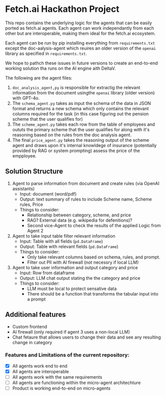 # Fetch.ai Hackathon Project
This repo contains the underlying logic for the agents that can be easily ported as fetch.ai agents. Each agent can work independantly from each other but are interoperable, making them ideal for the fetch.ai ecosystem.

Each agent can be run by pip installing everything from `requirements.txt` except the doc-aalysis-agent which reuires an older version of the `openai` library as specified in `requirements.txt`.

We hope to pathch these issues in future versions to create an end-to-end working solution tha runs on the AI engine aith DeltaV.

The following are the agent files:
1. `doc_analysis_agent,py` is responsible for extractig the relevant information from the document usingthe `openai` library (older version) with GPT-4o.
2. The `schema_agent.py` takes as input the schema of the data in JSON format and returns a new schema which only contains the relevant columns required for the task (in this case figuring out the pension scheme that the user qualifies for)
3. The `scheme_agent.py` takes each row from the table of employees and oututs the primary scheme that the user qualifies for along with it's reasoning based on the rules from the doc analysis agent.
4. The final `price_agent.py` takes the reasoning output of the scheme agent and draws upon it's internal knowldege of insurance (potentially provided by RAG or system prompting) assess the price of the empployee.

## Solution Structure
1. Agent to parse information from document and create rules (via OpenAI assistants)
    - Input: document (word/pdf)
    - Output: text summary of rules to include Scheme name, Scheme rules, Price
    - Things to consider:
        - Relationship between category, scheme, and price
        - RAG? External data (e.g. wikipedia for defenitions)?
        - Second vice-Agent to check the results of the applied Logic from Agent 2
1. Agent to take input table filter relevant information
    - Input: Table with all fields (`pd.DataFrame`)
    - Output: Table with relevant fields (`pd.DataFrame`)
    - Things to consider:
        - Only take relevant columns based on schema, rules, and prompt.
        - Filter out PII with AI firewall (not necessry if local LLM)
1. Agent to take user information and output category and price
    - Input: Row from dataframe
    - Output: LLM chat output stating the the category and price
    - Things to consider:
        - LLM must be local to protect sensative data
        - There should be a function that transforms the tabular input into a prompt

## Additional features
- Custom frontend
- AI firewall (only required if agent 3 uses a non-local LLM)
- Chat fetaure that allows users to change their data and see any resulting change in category

### Features and Limitations of the current repository:
- [x] All agents work end to end
- [x] All agents are interoperable
- [ ] All agents work with the same requirements
- [ ] All agents are functioning within the micro-agent architechture
- [ ] Product is working end-to-end on micro-agents
